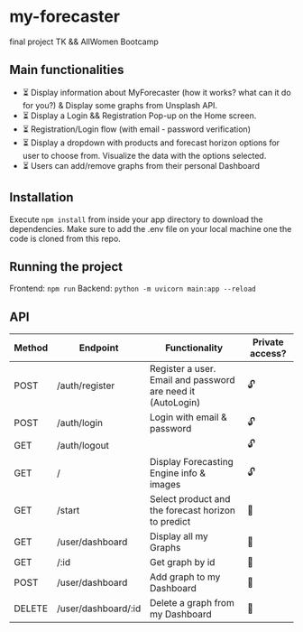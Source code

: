 # my-forecaster

final project TK &amp;&amp; AllWomen Bootcamp

## Main functionalities

- :hourglass_flowing_sand: Display information about MyForecaster (how it works? what can it do for you?) & Display some graphs from Unsplash API.
- :hourglass_flowing_sand: Display a Login && Registration Pop-up on the Home screen.
- :hourglass_flowing_sand: Registration/Login flow (with email - password verification)
- :hourglass_flowing_sand: Display a dropdown with products and forecast horizon options for user to choose from. Visualize the data with the options selected.
- :hourglass_flowing_sand: Users can add/remove graphs from their personal Dashboard

## Installation

Execute `npm install` from inside your app directory to download the dependencies.
Make sure to add the .env file on your local machine one the code is cloned from this repo.

## Running the project

Frontend: `npm run`
Backend: `python -m uvicorn main:app --reload`

## API

| Method | Endpoint            | Functionality                                               | Private access?        |
| ------ | ------------------- | ----------------------------------------------------------- | ---------------------- |
| POST   | /auth/register      | Register a user. Email and password are need it (AutoLogin) | :unlock:               |
| POST   | /auth/login         | Login with email & password                                 | :unlock:               |
| GET    | /auth/logout        |                                                             | :unlock:               |
| GET    | /                   | Display Forecasting Engine info & images                    | :unlock:               |
| GET    | /start              | Select product and the forecast horizon to predict          | :closed_lock_with_key: |
| GET    | /user/dashboard     | Display all my Graphs                                       | :closed_lock_with_key: |
| GET    | /:id                | Get graph by id                                             | :closed_lock_with_key: |
| POST   | /user/dashboard     | Add graph to my Dashboard                                   | :closed_lock_with_key: |
| DELETE | /user/dashboard/:id | Delete a graph from my Dashboard                            | :closed_lock_with_key: |
